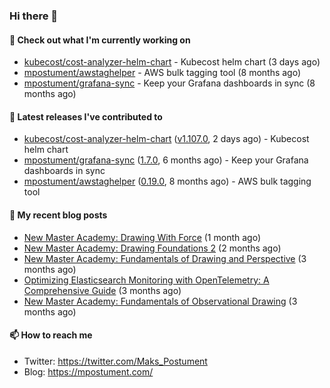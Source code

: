 ### Hi there 👋

#### 👷 Check out what I'm currently working on

- [kubecost/cost-analyzer-helm-chart](https://github.com/kubecost/cost-analyzer-helm-chart) - Kubecost helm chart (3 days ago)
- [mpostument/awstaghelper](https://github.com/mpostument/awstaghelper) - AWS bulk tagging tool (8 months ago)
- [mpostument/grafana-sync](https://github.com/mpostument/grafana-sync) - Keep your Grafana dashboards in sync (8 months ago)

#### 🔭 Latest releases I've contributed to

- [kubecost/cost-analyzer-helm-chart](https://github.com/kubecost/cost-analyzer-helm-chart) ([v1.107.0](https://github.com/kubecost/cost-analyzer-helm-chart/releases/tag/v1.107.0), 2 days ago) - Kubecost helm chart
- [mpostument/grafana-sync](https://github.com/mpostument/grafana-sync) ([1.7.0](https://github.com/mpostument/grafana-sync/releases/tag/1.7.0), 6 months ago) - Keep your Grafana dashboards in sync
- [mpostument/awstaghelper](https://github.com/mpostument/awstaghelper) ([0.19.0](https://github.com/mpostument/awstaghelper/releases/tag/0.19.0), 8 months ago) - AWS bulk tagging tool

#### 📜 My recent blog posts

- [New Master Academy: Drawing With Force](https://mpostument.com/posts/drawing/nma/drawing_with_force/) (1 month ago)
- [New Master Academy: Drawing Foundations 2](https://mpostument.com/posts/drawing/nma/drawing_foundations_2/) (2 months ago)
- [New Master Academy: Fundamentals of Drawing and Perspective](https://mpostument.com/posts/drawing/nma/fundamentals_of_drawing_and_perspective/) (3 months ago)
- [Optimizing Elasticsearch Monitoring with OpenTelemetry: A Comprehensive Guide](https://mpostument.com/posts/programming/observability/otel-elasticsearch/) (3 months ago)
- [New Master Academy: Fundamentals of Observational Drawing](https://mpostument.com/posts/drawing/nma/fundamentals_observational_drawing/) (3 months ago)

#### 📫 How to reach me

- Twitter: https://twitter.com/Maks_Postument
- Blog: https://mpostument.com/
